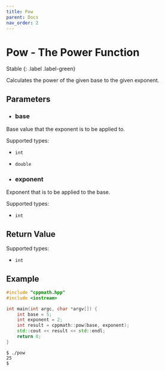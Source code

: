 ```yaml
---
title: Pow
parent: Docs
nav_order: 2
---
```

# Pow - The Power Function

Stable
{: .label .label-green}

Calculates the power of the given base to the given exponent.

## Parameters

- ### base

 Base value that the exponent is to be applied to.
 
 Supported types:
  - `int`
  - `double`

- ### exponent

 Exponent that is to be applied to the base.
 
 Supported types:
  - `int`

## Return Value

Supported types:

- `int`

## Example

```cpp
#include "cppmath.hpp"
#include <iostream>

int main(int argc, char *argv[]) {
	int base = 5;
	int exponent = 2;
	int result = cppmath::pow(base, exponent);
	std::cout << result << std::endl;
	return 0;
}
```

```
$ ./pow
25
$ 
```